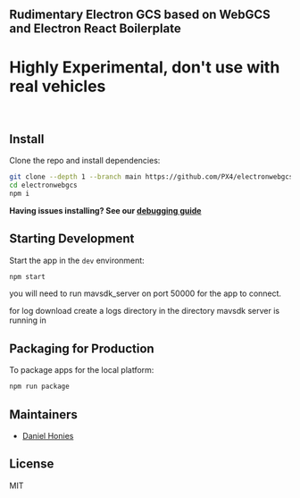 

## Rudimentary Electron GCS based on WebGCS and Electron React Boilerplate 

# Highly Experimental, don't use with real vehicles
<br>

## Install

Clone the repo and install dependencies:

```bash
git clone --depth 1 --branch main https://github.com/PX4/electronwebgcs.git 
cd electronwebgcs
npm i
```

**Having issues installing? See our [debugging guide](https://github.com/electron-react-boilerplate/electron-react-boilerplate/issues/400)**

## Starting Development

Start the app in the `dev` environment:

```bash
npm start
```

you will need to run mavsdk_server on port 50000 for the app to connect. 

for log download create a logs directory in the directory mavsdk server is running in
## Packaging for Production

To package apps for the local platform:

```bash
npm run package
```

## Maintainers

- [Daniel Honies](https://github.com/danielhonies)

## License

MIT 


